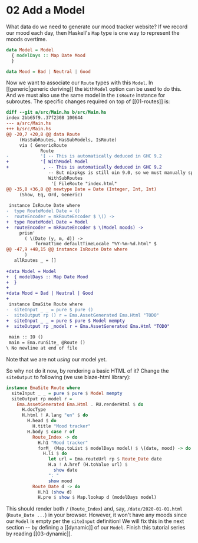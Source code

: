 # 02 Add a Model

What data do we need to generate our mood tracker website? If we record our mood each day, then Haskell's `Map` type is one way to represent the moods overtime.

```haskell
data Model = Model 
  { modelDays :: Map Date Mood 
  }

data Mood = Bad | Neutral | Good
```

Now we want to associate our `Route` types with this `Model`. In [[generic|generic deriving]] the `WithModel` option can be used to do this. And we must also use the same model in the `IsRoute` instance for subroutes. The specific changes required on top of [[01-routes]] is:

```diff
diff --git a/src/Main.hs b/src/Main.hs
index 2bb65f9..37f2308 100644
--- a/src/Main.hs
+++ b/src/Main.hs
@@ -20,7 +20,8 @@ data Route
     (HasSubRoutes, HasSubModels, IsRoute)
     via ( GenericRoute
             Route
-            '[ -- This is automatically deduced in GHC 9.2
+            '[ WithModel Model
+             , -- This is automatically deduced in GHC 9.2
                -- But nixpkgs is still oin 9.0, so we must manually specify it.
                WithSubRoutes
                 '[ FileRoute "index.html"
@@ -35,8 +36,8 @@ newtype Date = Date (Integer, Int, Int)
     (Show, Eq, Ord, Generic)
 
 instance IsRoute Date where
-  type RouteModel Date = ()
-  routeEncoder = mkRouteEncoder $ \() ->
+  type RouteModel Date = Model
+  routeEncoder = mkRouteEncoder $ \(Model moods) ->
     prism'
       ( \(Date (y, m, d)) ->
           formatTime defaultTimeLocale "%Y-%m-%d.html" $
@@ -47,9 +48,15 @@ instance IsRoute Date where
       )
   allRoutes _ = []
 
+data Model = Model
+  { modelDays :: Map Date Mood
+  }
+
+data Mood = Bad | Neutral | Good
+
 instance EmaSite Route where
-  siteInput _ _ = pure $ pure ()
-  siteOutput rp () r = Ema.AssetGenerated Ema.Html "TODO"
+  siteInput _ _ = pure $ pure $ Model mempty
+  siteOutput rp _model r = Ema.AssetGenerated Ema.Html "TODO"
 
 main :: IO ()
 main = Ema.runSite_ @Route ()
\ No newline at end of file
```

Note that we are not *using* our model yet.

So why not do it now, by rendering a basic HTML of it? Change the `siteOutput` to following (we use blaze-html library):

```haskell
instance EmaSite Route where
  siteInput _ _ = pure $ pure $ Model mempty
  siteOutput rp model r =
    Ema.AssetGenerated Ema.Html . RU.renderHtml $ do
      H.docType
      H.html ! A.lang "en" $ do
        H.head $ do
          H.title "Mood tracker"
        H.body $ case r of
          Route_Index -> do
            H.h1 "Mood tracker"
            forM_ (Map.toList $ modelDays model) $ \(date, mood) -> do
              H.li $ do
                let url = Ema.routeUrl rp $ Route_Date date
                H.a ! A.href (H.toValue url) $
                  show date
                ": "
                show mood
          Route_Date d -> do
            H.h1 (show d)
            H.pre $ show $ Map.lookup d (modelDays model)
```

This should render both `/` (`Route_Index`) and, say, `/date/2020-01-01.html` (`Route_Date ...`) in your browser. However, it won't have any moods since our `Model` is empty per the `siteInput` definition! We will fix this in the next section -- by defining a [[dynamic]] of our `Model`. Finish this tutorial series by reading [[03-dynamic]].